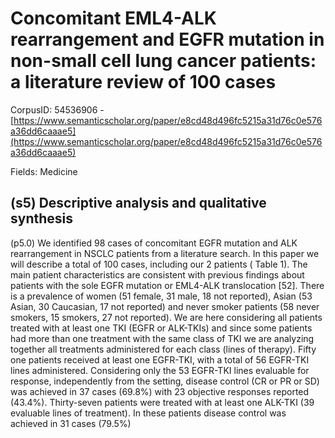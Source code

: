 # Concomitant EML4-ALK rearrangement and EGFR mutation in non-small cell lung cancer patients: a literature review of 100 cases

CorpusID: 54536906 - [https://www.semanticscholar.org/paper/e8cd48d496fc5215a31d76c0e576a36dd6caaae5](https://www.semanticscholar.org/paper/e8cd48d496fc5215a31d76c0e576a36dd6caaae5)

Fields: Medicine

## (s5) Descriptive analysis and qualitative synthesis
(p5.0) We identified 98 cases of concomitant EGFR mutation and ALK rearrangement in NSCLC patients from a literature search. In this paper we will describe a total of 100 cases, including our 2 patients ( Table 1). The main patient characteristics are consistent with previous findings about patients with the sole EGFR mutation or EML4-ALK translocation [52]. There is a prevalence of women (51 female, 31 male, 18 not reported), Asian (53 Asian, 30 Caucasian, 17 not reported) and never smoker patients (58 never smokers, 15 smokers, 27 not reported). We are here considering all patients treated with at least one TKI (EGFR or ALK-TKIs) and since some patients had more than one treatment with the same class of TKI we are analyzing together all treatments administered for each class (lines of therapy). Fifty one patients received at least one EGFR-TKI, with a total of 56 EGFR-TKI lines administered. Considering only the 53 EGFR-TKI lines evaluable for response, independently from the setting, disease control (CR or PR or SD) was achieved in 37 cases (69.8%) with 23 objective responses reported (43.4%). Thirty-seven patients were treated with at least one ALK-TKI (39 evaluable lines of treatment). In these patients disease control was achieved in 31 cases (79.5%) 
